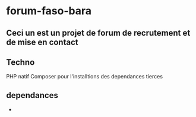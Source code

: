 # forum-faso-bara

## Ceci un est un projet de forum de recrutement et de mise en contact 

## Techno
  PHP natif
  Composer pour l'installtions des dependances tierces

## dependances
  -
